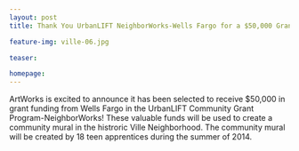 ```yaml
---
layout: post
title: Thank You UrbanLIFT NeighborWorks-Wells Fargo for a $50,000 Grant!

feature-img: ville-06.jpg

teaser:

homepage:
---
```


ArtWorks is excited to announce it has been selected to receive $50,000 in grant funding from Wells Fargo in the UrbanLIFT Community Grant Program-NeighborWorks!   These valuable funds will be used to create a community mural in the histroric Ville Neighborhood.  The community mural will be created by 18 teen apprentices during the summer of 2014.
